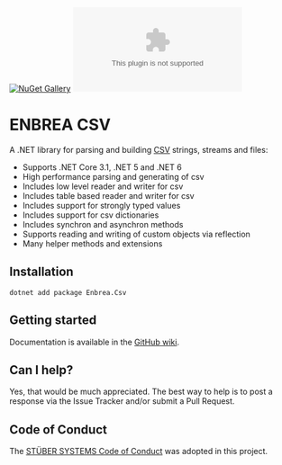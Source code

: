 [![NuGet Gallery](https://img.shields.io/badge/NuGet%20Gallery-enbrea.csv-blue.svg)](https://www.nuget.org/packages/Enbrea.Csv/)
![GitHub](https://img.shields.io/github/license/stuebersystems/enbrea.csv)

# ENBREA CSV

A .NET library for parsing and building [CSV](https://tools.ietf.org/html/rfc4180) strings, streams and files:

+ Supports .NET Core 3.1, .NET 5 and .NET 6
+ High performance parsing and generating of csv
+ Includes low level reader and writer for csv
+ Includes table based reader and writer for csv
+ Includes support for strongly typed values
+ Includes support for csv dictionaries
+ Includes synchron and asynchron methods
+ Supports reading and writing of custom objects via reflection
+ Many helper methods and extensions 

## Installation

```
dotnet add package Enbrea.Csv
```

## Getting started

Documentation is available in the [GitHub wiki](https://github.com/stuebersystems/enbrea.csv/wiki).

## Can I help?

Yes, that would be much appreciated. The best way to help is to post a response via the Issue Tracker and/or submit a Pull Request.

## Code of Conduct

The [STÜBER SYSTEMS Code of Conduct](https://www.stueber.co.uk/code-of-conduct.php) was adopted in this project.
